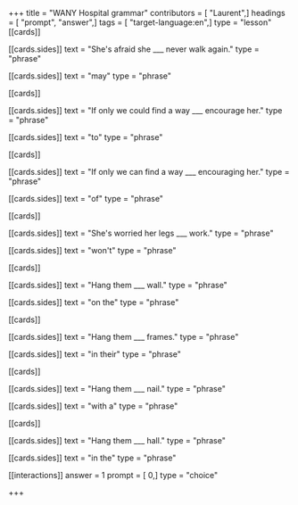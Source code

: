 +++
title = "WANY Hospital grammar"
contributors = [ "Laurent",]
headings = [ "prompt", "answer",]
tags = [ "target-language:en",]
type = "lesson"
[[cards]]

[[cards.sides]]
text = "She's afraid she ___ never walk again."
type = "phrase"

[[cards.sides]]
text = "may"
type = "phrase"

[[cards]]

[[cards.sides]]
text = "If only we could find a way ___ encourage her."
type = "phrase"

[[cards.sides]]
text = "to"
type = "phrase"

[[cards]]

[[cards.sides]]
text = "If only we can find a way ___ encouraging her."
type = "phrase"

[[cards.sides]]
text = "of"
type = "phrase"

[[cards]]

[[cards.sides]]
text = "She's worried her legs ___ work."
type = "phrase"

[[cards.sides]]
text = "won't"
type = "phrase"

[[cards]]

[[cards.sides]]
text = "Hang them ___ wall."
type = "phrase"

[[cards.sides]]
text = "on the"
type = "phrase"

[[cards]]

[[cards.sides]]
text = "Hang them ___ frames."
type = "phrase"

[[cards.sides]]
text = "in their"
type = "phrase"

[[cards]]

[[cards.sides]]
text = "Hang them ___ nail."
type = "phrase"

[[cards.sides]]
text = "with a"
type = "phrase"

[[cards]]

[[cards.sides]]
text = "Hang them ___ hall."
type = "phrase"

[[cards.sides]]
text = "in the"
type = "phrase"

[[interactions]]
answer = 1
prompt = [ 0,]
type = "choice"

+++
